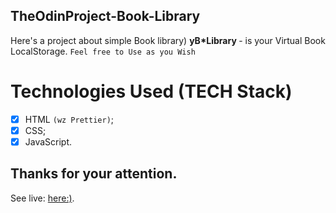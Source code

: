 ## TheOdinProject-Book-Library

Here's a project about simple Book library)
<b>yB*Library </b> - is your Virtual Book LocalStorage.
`Feel free to Use as you Wish`

# Technologies Used (TECH Stack)

- [x] HTML `(wz Prettier)`;
- [x] CSS;
- [x] JavaScript.

## Thanks for your attention.

See live: <a href="https://tezv-book-library.netlify.app">here:)</a>.